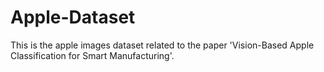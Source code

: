 # Apple-Dataset

This is the apple images dataset related to the paper 'Vision-Based Apple Classification for Smart Manufacturing'.


